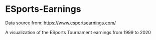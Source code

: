# ESports-Earnings

Data source from:
https://www.esportsearnings.com/

A visualization of the ESports Tournament earnings from 1999 to 2020
